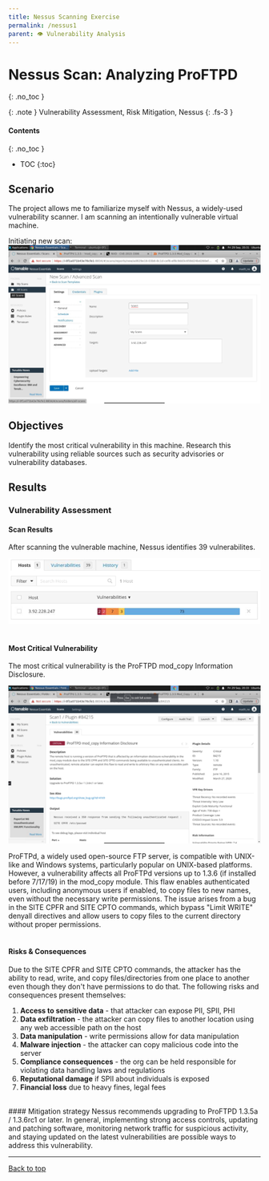 ```yaml
---
title: Nessus Scanning Exercise
permalink: /nessus1
parent: 👁️ Vulnerability Analysis
---
```

# Nessus Scan: Analyzing ProFTPD 
{: .no_toc }

{: .note }
Vulnerability Assessment, Risk Mitigation, Nessus
{: .fs-3 }

#### Contents
{: .no_toc }
- TOC
{:toc}

## Scenario
The project allows me to familiarize myself with Nessus, a widely-used vulnerability scanner. I am scanning an intentionally vulnerable virtual machine.

Initiating new scan:
![](/assets/images/nessus1/scansetup.png)

## Objectives
Identify the most critical vulnerability in this machine. Research this vulnerability using reliable sources such as security advisories or vulnerability databases.

## Results

### Vulnerability Assessment

#### Scan Results
After scanning the vulnerable machine, Nessus identifies 39 vulnerabilites.

![](/assets/images/nessus1/scanresults.png)
<br>
<br>
#### Most Critical Vulnerability
The most critical vulnerability is the ProFTPD mod_copy Information Disclosure.

![](/assets/images/nessus1/vuln_proftpd.png)

ProFTPd, a widely used open-source FTP server, is compatible with UNIX-like and Windows systems, particularly popular on UNIX-based platforms. However, a vulnerability affects all ProFTPd versions up to 1.3.6 (if installed before 7/17/19) in the mod_copy module. This flaw enables authenticated users, including anonymous users if enabled, to copy files to new names, even without the necessary write permissions. The issue arises from a bug in the SITE CPFR and SITE CPTO commands, which bypass "Limit WRITE" denyall directives and allow users to copy files to the current directory without proper permissions.
<br>
<br>
#### Risks & Consequences
Due to the SITE CPFR and SITE CPTO commands, the attacker has the ability to read, write, and copy files/directories from one place to another even though they don't have permissions to do that. The following risks and consequences present themselves:

1. **Access to sensitive data** - that attacker can expose PII, SPII, PHI
2. **Data exfiltration** - the attacker can copy files to another location using any web accessible path on the host
3. **Data manipulation** - write permissions allow for data manipulation
4. **Malware injection** - the attacker can copy malicious code into the server
5. **Compliance consequences** - the org can be held responsible for violating data handling laws and regulations
6. **Reputational damage** if SPII about individuals is exposed
7. **Financial loss** due to heavy fines, legal fees

<br>
#### Mitigation strategy
Nessus recommends upgrading to ProFTPD 1.3.5a / 1.3.6rc1 or later. In general, implementing strong access controls, updating and patching software, monitoring network traffic for suspicious activity, and staying updated on the latest vulnerabilities are possible ways to address this vulnerability.

---

<a href="#top" id="back-to-top">Back to top</a>
